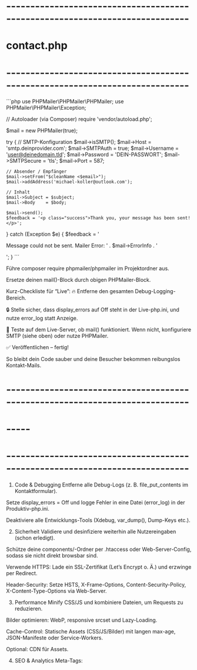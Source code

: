 # ----------------------------------------------------------------------------

# contact.php

# ----------------------------------------------------------------------------

´´´php
use PHPMailer\PHPMailer\PHPMailer;
use PHPMailer\PHPMailer\Exception;

// Autoloader (via Composer)
require 'vendor/autoload.php';

$mail = new PHPMailer(true);

try {
// SMTP-Konfiguration
$mail->isSMTP();
$mail->Host = 'smtp.deinprovider.com';
$mail->SMTPAuth = true;
$mail->Username = 'user@deinedomain.tld';
$mail->Password = 'DEIN-PASSWORT';
$mail->SMTPSecure = 'tls';
$mail->Port = 587;

    // Absender / Empfänger
    $mail->setFrom("$cleanName <$email>");
    $mail->addAddress('michael-koller@outlook.com');

    // Inhalt
    $mail->Subject = $subject;
    $mail->Body    = $body;

    $mail->send();
    $feedback = '<p class="success">Thank you, your message has been sent!</p>';

} catch (Exception $e) {
$feedback = '<p class="error">Message could not be sent. Mailer Error: ' . $mail->ErrorInfo . '</p>';
}
´´´

Führe composer require phpmailer/phpmailer im Projektordner aus.

Ersetze deinen mail()-Block durch obigen PHPMailer-Block.

Kurz-Checkliste für “Live”:
🔥 Entferne den gesamten Debug-Logging-Bereich.

🔒 Stelle sicher, dass display_errors auf Off steht in der Live-php.ini, und nutze error_log statt Anzeige.

📧 Teste auf dem Live-Server, ob mail() funktioniert. Wenn nicht, konfiguriere SMTP (siehe oben) oder nutze PHPMailer.

✅ Veröffentlichen – fertig!

So bleibt dein Code sauber und deine Besucher bekommen reibungslos Kontakt-Mails.

# ----------------------------------------------------------------------------

# -----

# ----------------------------------------------------------------------------

1. Code & Debugging
   Entferne alle Debug-Logs (z. B. file_put_contents im Kontaktformular).

Setze display_errors = Off und logge Fehler in eine Datei (error_log) in der Produktiv-php.ini.

Deaktiviere alle Entwicklungs-Tools (Xdebug, var_dump(), Dump-Keys etc.).

2. Sicherheit
   Validiere und desinfiziere weiterhin alle Nutzereingaben (schon erledigt).

Schütze deine components/-Ordner per .htaccess oder Web-Server-Config, sodass sie nicht direkt browsbar sind.

Verwende HTTPS: Lade ein SSL-Zertifikat (Let’s Encrypt o. Ä.) und erzwinge per Redirect.

Header-Security: Setze HSTS, X-Frame-Options, Content-Security-Policy, X-Content-Type-Options via Web-Server.

3. Performance
   Minify CSS/JS und kombiniere Dateien, um Requests zu reduzieren.

Bilder optimieren: WebP, responsive srcset und Lazy-Loading.

Cache-Control: Statische Assets (CSS/JS/Bilder) mit langen max-age, JSON-Manifeste oder Service-Workers.

Optional: CDN für Assets.

4. SEO & Analytics
   Meta-Tags: <title>, <meta name="description">, Open Graph, Twitter Cards.

Sitemap (sitemap.xml) generieren und in der Google Search Console einreichen.

robots.txt prüfen (kein Disallow: /).

Google Analytics oder Privacy-friendly Analytics (z. B. Plausible) einbinden.

Canonical Tags auf Mehrfach-URLs setzen.

5. Datenschutz & Rechtliches
   Impressum und Datenschutzerklärung verlinken (bereits vorhanden).

Cookie-Banner oder Consent-Manager, wenn du Tracking nutzt.

Beim Kontaktformular auf DSGVO-Konformität achten (E-Mails verschlüsseln, Logs nur temporär, kein unnötiges Speichern).

6. Deployment & Server
   Datei- und Verzeichnis-Rechte: PHP-Dateien 644, Verzeichnisse 755.

Umgebungsvariablen für sensible Daten (E-Mail-Credentials) statt hardcodierter Passwörter.

Automatisierte Backups (Datenbank, uploads, code).

Monitoring & Uptime-Checks (z. B. UptimeRobot).

Fallback-404-Seite konfigurieren.

7. Testing & Go-Live
   Teste auf Staging, nicht direkt auf Production.

Cross-Browser-Tests (Chrome, Firefox, Edge, Safari) und Responsiveness prüfen (DevTools, BrowserStack).

Formular-Tests: tatsächliches Abschicken, E-Mail-Empfang, Spam-Filter-Verhalten.

Letzter Check: Broken Links (z. B. mit Screaming Frog).

<!-- --------------------------- barrierefreihei --------------------------- -->

skip to footer

pointer on links

Hinweis Barrierefreiheit
